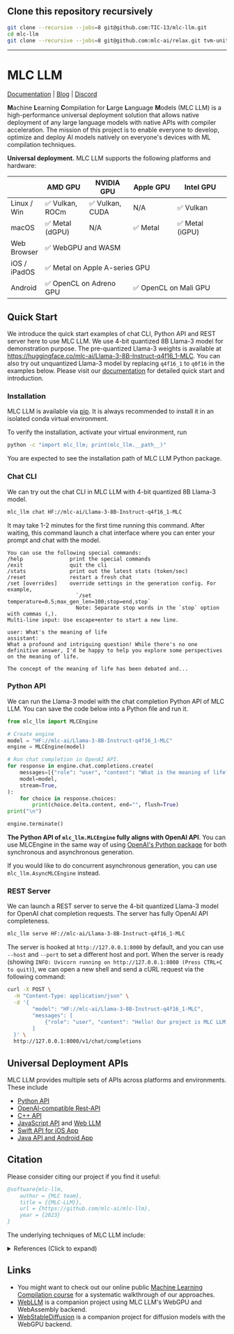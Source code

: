 ## Clone this repository recursively

```bash
git clone --recursive --jobs=8 git@github.com:TIC-13/mlc-llm.git
cd mlc-llm
git clone --recursive --jobs=8 git@github.com:mlc-ai/relax.git tvm-unity && cd tvm-unity
```

---

[discord-url]: https://discord.gg/9Xpy2HGBuD

# MLC LLM

[Documentation](https://llm.mlc.ai/docs) | [Blog](https://blog.mlc.ai/) | [Discord][discord-url]

**M**achine **L**earning **C**ompilation for **L**arge **L**anguage **M**odels (MLC LLM) is a high-performance universal deployment solution that allows native deployment of any large language models with native APIs with compiler acceleration. The mission of this project is to enable everyone to develop, optimize and deploy AI models natively on everyone's devices with ML compilation techniques.

**Universal deployment.** MLC LLM supports the following platforms and hardware:

<table style="width:100%">
  <thead>
    <tr>
      <th style="width:15%"> </th>
      <th style="width:20%">AMD GPU</th>
      <th style="width:20%">NVIDIA GPU</th>
      <th style="width:20%">Apple GPU</th>
      <th style="width:24%">Intel GPU</th>
    </tr>
  </thead>
  <tbody>
    <tr>
      <td>Linux / Win</td>
      <td>✅ Vulkan, ROCm</td>
      <td>✅ Vulkan, CUDA</td>
      <td>N/A</td>
      <td>✅ Vulkan</td>
    </tr>
    <tr>
      <td>macOS</td>
      <td>✅ Metal (dGPU)</td>
      <td>N/A</td>
      <td>✅ Metal</td>
      <td>✅ Metal (iGPU)</td>
    </tr>
    <tr>
      <td>Web Browser</td>
      <td colspan=4>✅ WebGPU and WASM </td>
    </tr>
    <tr>
      <td>iOS / iPadOS</td>
      <td colspan=4>✅ Metal on Apple A-series GPU</td>
    </tr>
    <tr>
      <td>Android</td>
      <td colspan=2>✅ OpenCL on Adreno GPU</td>
      <td colspan=2>✅ OpenCL on Mali GPU</td>
    </tr>
  </tbody>
</table>


## Quick Start

We introduce the quick start examples of chat CLI, Python API and REST server here to use MLC LLM.
We use 4-bit quantized 8B Llama-3 model for demonstration purpose.
The pre-quantized Llama-3 weights is available at https://huggingface.co/mlc-ai/Llama-3-8B-Instruct-q4f16_1-MLC.
You can also try out unquantized Llama-3 model by replacing `q4f16_1` to `q0f16` in the examples below.
Please visit our [documentation](https://llm.mlc.ai/docs/index.html) for detailed quick start and introduction.

### Installation

MLC LLM is available via [pip](https://llm.mlc.ai/docs/install/mlc_llm.html#install-mlc-packages).
It is always recommended to install it in an isolated conda virtual environment.

To verify the installation, activate your virtual environment, run

```bash
python -c "import mlc_llm; print(mlc_llm.__path__)"
```

You are expected to see the installation path of MLC LLM Python package.

### Chat CLI

We can try out the chat CLI in MLC LLM with 4-bit quantized 8B Llama-3 model.

```bash
mlc_llm chat HF://mlc-ai/Llama-3-8B-Instruct-q4f16_1-MLC
```

It may take 1-2 minutes for the first time running this command.
After waiting, this command launch a chat interface where you can enter your prompt and chat with the model.

```
You can use the following special commands:
/help               print the special commands
/exit               quit the cli
/stats              print out the latest stats (token/sec)
/reset              restart a fresh chat
/set [overrides]    override settings in the generation config. For example,
                      `/set temperature=0.5;max_gen_len=100;stop=end,stop`
                      Note: Separate stop words in the `stop` option with commas (,).
Multi-line input: Use escape+enter to start a new line.

user: What's the meaning of life
assistant:
What a profound and intriguing question! While there's no one definitive answer, I'd be happy to help you explore some perspectives on the meaning of life.

The concept of the meaning of life has been debated and...
```

### Python API

We can run the Llama-3 model with the chat completion Python API of MLC LLM.
You can save the code below into a Python file and run it.

```python
from mlc_llm import MLCEngine

# Create engine
model = "HF://mlc-ai/Llama-3-8B-Instruct-q4f16_1-MLC"
engine = MLCEngine(model)

# Run chat completion in OpenAI API.
for response in engine.chat.completions.create(
    messages=[{"role": "user", "content": "What is the meaning of life?"}],
    model=model,
    stream=True,
):
    for choice in response.choices:
        print(choice.delta.content, end="", flush=True)
print("\n")

engine.terminate()
```

**The Python API of `mlc_llm.MLCEngine` fully aligns with OpenAI API**.
You can use MLCEngine in the same way of using
[OpenAI's Python package](https://github.com/openai/openai-python?tab=readme-ov-file#usage)
for both synchronous and asynchronous generation.

If you would like to do concurrent asynchronous generation, you can use `mlc_llm.AsyncMLCEngine` instead.

### REST Server

We can launch a REST server to serve the 4-bit quantized Llama-3 model for OpenAI chat completion requests.
The server has fully OpenAI API completeness.

```bash
mlc_llm serve HF://mlc-ai/Llama-3-8B-Instruct-q4f16_1-MLC
```

The server is hooked at `http://127.0.0.1:8000` by default, and you can use `--host` and `--port`
to set a different host and port.
When the server is ready (showing `INFO: Uvicorn running on http://127.0.0.1:8000 (Press CTRL+C to quit)`),
we can open a new shell and send a cURL request via the following command:

```bash
curl -X POST \
  -H "Content-Type: application/json" \
  -d '{
        "model": "HF://mlc-ai/Llama-3-8B-Instruct-q4f16_1-MLC",
        "messages": [
            {"role": "user", "content": "Hello! Our project is MLC LLM. What is the name of our project?"}
        ]
  }' \
  http://127.0.0.1:8000/v1/chat/completions
```

## Universal Deployment APIs

MLC LLM provides multiple sets of APIs across platforms and environments. These include
* [Python API](https://llm.mlc.ai/docs/deploy/python_engine.html)
* [OpenAI-compatible Rest-API](https://llm.mlc.ai/docs/deploy/rest.html)
* [C++ API](https://llm.mlc.ai/docs/deploy/cli.html)
* [JavaScript API](https://llm.mlc.ai/docs/deploy/javascript.html) and [Web LLM](https://github.com/mlc-ai/web-llm)
* [Swift API for iOS App](https://llm.mlc.ai/docs/deploy/ios.html)
* [Java API and Android App](https://llm.mlc.ai/docs/deploy/android.html)

## Citation

Please consider citing our project if you find it useful:

```bibtex
@software{mlc-llm,
    author = {MLC team},
    title = {{MLC-LLM}},
    url = {https://github.com/mlc-ai/mlc-llm},
    year = {2023}
}
```

The underlying techniques of MLC LLM include:

<details>
  <summary>References (Click to expand)</summary>

  ```bibtex
  @inproceedings{tensorir,
      author = {Feng, Siyuan and Hou, Bohan and Jin, Hongyi and Lin, Wuwei and Shao, Junru and Lai, Ruihang and Ye, Zihao and Zheng, Lianmin and Yu, Cody Hao and Yu, Yong and Chen, Tianqi},
      title = {TensorIR: An Abstraction for Automatic Tensorized Program Optimization},
      year = {2023},
      isbn = {9781450399166},
      publisher = {Association for Computing Machinery},
      address = {New York, NY, USA},
      url = {https://doi.org/10.1145/3575693.3576933},
      doi = {10.1145/3575693.3576933},
      booktitle = {Proceedings of the 28th ACM International Conference on Architectural Support for Programming Languages and Operating Systems, Volume 2},
      pages = {804–817},
      numpages = {14},
      keywords = {Tensor Computation, Machine Learning Compiler, Deep Neural Network},
      location = {Vancouver, BC, Canada},
      series = {ASPLOS 2023}
  }

  @inproceedings{metaschedule,
      author = {Shao, Junru and Zhou, Xiyou and Feng, Siyuan and Hou, Bohan and Lai, Ruihang and Jin, Hongyi and Lin, Wuwei and Masuda, Masahiro and Yu, Cody Hao and Chen, Tianqi},
      booktitle = {Advances in Neural Information Processing Systems},
      editor = {S. Koyejo and S. Mohamed and A. Agarwal and D. Belgrave and K. Cho and A. Oh},
      pages = {35783--35796},
      publisher = {Curran Associates, Inc.},
      title = {Tensor Program Optimization with Probabilistic Programs},
      url = {https://proceedings.neurips.cc/paper_files/paper/2022/file/e894eafae43e68b4c8dfdacf742bcbf3-Paper-Conference.pdf},
      volume = {35},
      year = {2022}
  }

  @inproceedings{tvm,
      author = {Tianqi Chen and Thierry Moreau and Ziheng Jiang and Lianmin Zheng and Eddie Yan and Haichen Shen and Meghan Cowan and Leyuan Wang and Yuwei Hu and Luis Ceze and Carlos Guestrin and Arvind Krishnamurthy},
      title = {{TVM}: An Automated {End-to-End} Optimizing Compiler for Deep Learning},
      booktitle = {13th USENIX Symposium on Operating Systems Design and Implementation (OSDI 18)},
      year = {2018},
      isbn = {978-1-939133-08-3},
      address = {Carlsbad, CA},
      pages = {578--594},
      url = {https://www.usenix.org/conference/osdi18/presentation/chen},
      publisher = {USENIX Association},
      month = oct,
  }
  ```
</details>

## Links

- You might want to check out our online public [Machine Learning Compilation course](https://mlc.ai) for a systematic
walkthrough of our approaches.
- [WebLLM](https://webllm.mlc.ai/) is a companion project using MLC LLM's WebGPU and WebAssembly backend.
- [WebStableDiffusion](https://websd.mlc.ai/) is a companion project for diffusion models with the WebGPU backend.

